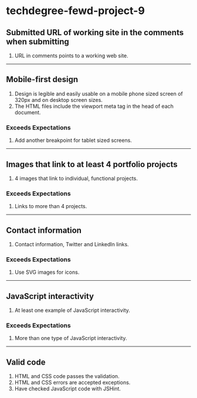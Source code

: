 # techdegree-fewd-project-9

## Submitted URL of working site in the comments when submitting
1. URL in comments points to a working web site.

___

## Mobile-first design
1. Design is legible and easily usable on a mobile phone sized screen of 320px and on desktop screen sizes.
2. The HTML files include the viewport meta tag in the head of each document.

### Exceeds Expectations
1. Add another breakpoint for tablet sized screens.

___

## Images that link to at least 4 portfolio projects
1. 4 images that link to individual, functional projects.

### Exceeds Expectations
1. Links to more than 4 projects.

___

## Contact information
1. Contact information, Twitter and LinkedIn links.

### Exceeds Expectations
1. Use SVG images for icons.

___

## JavaScript interactivity
1. At least one example of JavaScript interactivity.

### Exceeds Expectations
1. More than one type of JavaScript interactivity.

___

## Valid code
1. HTML and CSS code passes the validation.
2. HTML and CSS errors are accepted exceptions.
3. Have checked JavaScript code with JSHint.